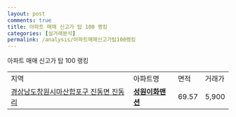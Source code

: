 ```yaml
---
layout: post
comments: true
title: 아파트 매매 신고가 탑 100 랭킹
categories: [실거래분석]
permalink: /analysis/아파트매매신고가탑100랭킹
---
```


아파트 매매 신고가 탑 100 랭킹

<table>
  <tr>
    <td>지역</td>
    <td>아파트명</td>
    <td>면적</td>
    <td>거래가</td>
  </tr>

  <tr>
    <td><a href="/apt/경상남도창원시마산합포구진동면 진동리">경상남도창원시마산합포구 진동면 진동리</a></td>
    <td style="font-weight: bold;"><a href="/apt/경상남도창원시마산합포구진동면 진동리성원이화맨션">성원이화맨션</a></td>
    <td>69.57</td>
    <td>5,900</td>
  </tr>

</table>

